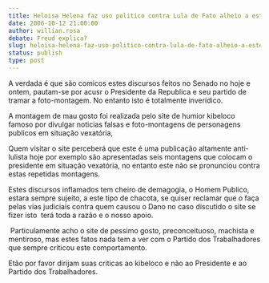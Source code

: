 ```yaml
---
title: Heloisa Helena faz uso politico contra Lula de Fato alheio a este. 
date: 2006-10-12 21:00:00
author: willian.rosa
debate: Freud explica?
slug: heloisa-helena-faz-uso-politico-contra-lula-de-fato-alheio-a-este
status: publish 
type: post
---
```


A verdada é que são comicos estes discursos feitos no Senado no hoje e ontem, pautam-se por acusr o Presidente da Republica e seu partido de tramar a foto-montagem. No entanto isto é totalmente inverídico.


A montagem de mau gosto foi realizada pelo site de humior kibeloco famoso por divulgar noticias falsas e foto-montagens de personagens publicos em situação vexatória,


Quem visitar o site perceberá que este é uma publicação altamente anti-lulista hoje por exemplo são apresentadas seis montagens que colocam o presidente em situação vexatória, no entanto este não se pronunciou contra estas repetidas montagens.


Estes discursos inflamados tem cheiro de demagogia, o Homem Publico, estara sempre sujeito, a este tipo de chacota, se quiser reclamar que o faça pelas vias judiciais contra quem causou o Dano no caso discutido o site se fizer isto  terá toda a razão e o nosso apoio.


 Particulamente acho o site de pessimo gosto, preconceituoso, machista e mentiroso, mas estes fatos nada tem a ver com o Partido dos Trabalhadores que sempre criticou este comportamento. 


Etão por favor dirijam suas criticas ao kibeloco e não ao Presidente e ao Partido dos Trabalhadores.


